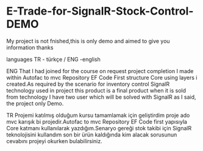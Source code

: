 # E-Trade-for-SignalR-Stock-Control-DEMO
My project is not fnished,this is only demo and aimed to give you information thanks

languages TR - türkçe / ENG -english

ENG
That I had joined for the course on request project completion I made within Autofac to mvc Repository EF Code First structure Core using layers i created.As required by the scenario for inventory control SignalR technology used in project this product is a final product when it is sold from technology I have two user which will be solved with SignalR as I said, the project only Demo.

TR 
Projemi katılmış olduğum kursu tamamlamak için geliştirdim proje ado mvc karışık bi projedir.Autofac to mvc Repository EF Code first yapısıyla Core katmanı kullanılarak yazdığım.Senaryo gereği stok takibi için SignalR teknolojisini kullandım son bir ürün kaldığında kim alacak sorusunun cevabını projeyi okurken bulabilirsiniz.

